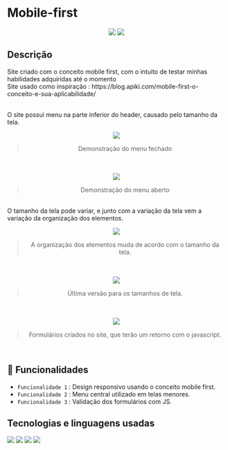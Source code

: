 # Mobile-first
<p align="center">
  <img src="https://img.shields.io/badge/Status-FINALIZADO-blue">
  <img src="https://img.shields.io/github/last-commit/Samuel-045/Mobile-first?color=blue">
</p>

<h2>Descrição</h2>
Site criado com o conceito mobile first, com o intuito de testar minhas habilidades adquiridas até o momento<br>
Site usado como inspiração : https://blog.apiki.com/mobile-first-o-conceito-e-sua-aplicabilidade/<br><br>

O site possui menu na parte inferior do header, causado pelo tamanho da tela.
<div align="center">
  <img src="https://github.com/Samuel-045/Mobile-first/assets/95144250/37234fa9-6442-42b4-8eb1-3652c2235d87">

  
  >Demonstração do menu fechado


  <br><br><img src="https://github.com/Samuel-045/Mobile-first/assets/95144250/61d782dc-b626-425e-88ca-394ea15ef197">


  >Demonstração do menu aberto
</div>


<br>O tamanho da tela pode variar, e junto com a variação da tela vem a variação da organização dos elementos.


<div align="center">
  <img src="https://github.com/Samuel-045/Mobile-first/assets/95144250/1e7c27c4-8e1d-488c-aea7-0e50fa765ca4">


  >A organização dos elementos muda de acordo com o tamanho da tela.


  <br><br><img src="https://github.com/Samuel-045/Mobile-first/assets/95144250/6f2d1dc4-ccf6-42b1-86a2-7e0badd4d901">


  >Última versão para os tamanhos de tela.


  <br><br><img src="https://github.com/Samuel-045/Mobile-first/assets/95144250/66a438cc-0821-472b-9e3b-a95de4e248aa">


  >Formulários criados no site, que terão um retorno com o javascript.


</div>

<br>
<h2>🔨 Funcionalidades</h2>

- `Funcionalidade 1` : Design responsivo usando o conceito mobile first.
- `Funcionalidade 2` : Menu central utilizado em telas menores.
- `Funcionalidade 3` : Validação dos formulários com JS.

<h2>Tecnologias e linguagens usadas</h2>
<p align="left">
  <img src="https://img.shields.io/badge/html5-%23E34F26.svg?style=for-the-badge&logo=html5&logoColor=white">
  <img src="https://img.shields.io/badge/javascript-%23323330.svg?style=for-the-badge&logo=javascript&logoColor=%23F7DF1E">
  <img src="https://img.shields.io/badge/css3-%231572B6.svg?style=for-the-badge&logo=css3&logoColor=white">
  <img src="https://img.shields.io/badge/Visual%20Studio%20Code-0078d7.svg?style=for-the-badge&logo=visual-studio-code&logoColor=white">
</p>
